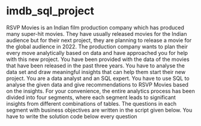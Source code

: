 # imdb_sql_project
RSVP Movies is an Indian film production company which has produced many super-hit
movies. They have usually released movies for the Indian audience but for their next project,
they are planning to release a movie for the global audience in 2022.
The production company wants to plan their every move analytically based on data and
have approached you for help with this new project. You have been provided with the data of
the movies that have been released in the past three years. You have to analyse the data set
and draw meaningful insights that can help them start their new project.
You are a data analyst and an SQL expert. You have to use SQL to analyse the given data and
give recommendations to RSVP Movies based on the insights. For your convenience, the
entire analytics process has been divided into four segments, where each segment leads to
significant insights from different combinations of tables. The questions in each segment with
business objectives are written in the script given below. You have to write the solution code
below every question
